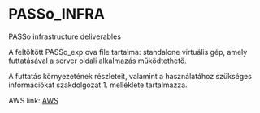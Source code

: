 # PASSo_INFRA
PASSo infrastructure deliverables

<HU>
  
  A feltöltött PASSo_exp.ova file tartalma: standalone virtuális gép, amely futtatásával a server oldali alkalmazás működtethető.
  
  A futtatás környezetének részleteit, valamint a használatához szükséges információkat szakdolgozat 1. melléklete tartalmazza.
  
  
</HU>

AWS link: [AWS](https://1.1.1.1:8080/)
